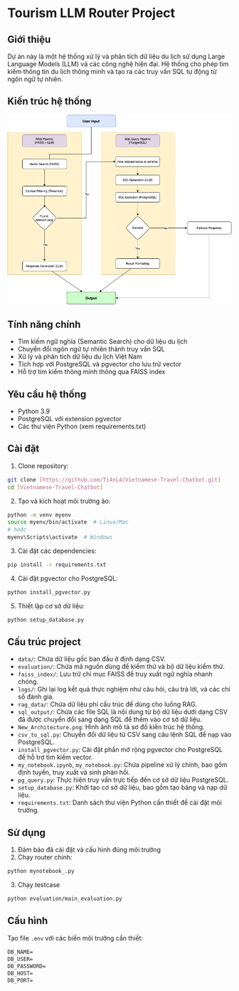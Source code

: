 # Tourism LLM Router Project

## Giới thiệu
Dự án này là một hệ thống xử lý và phân tích dữ liệu du lịch sử dụng Large Language Models (LLM) và các công nghệ hiện đại. Hệ thống cho phép tìm kiếm thông tin du lịch thông minh và tạo ra các truy vấn SQL tự động từ ngôn ngữ tự nhiên.

## Kiến trúc hệ thống
![Kiến trúc hệ thống](New_Architecture.png)

## Tính năng chính
- Tìm kiếm ngữ nghĩa (Semantic Search) cho dữ liệu du lịch
- Chuyển đổi ngôn ngữ tự nhiên thành truy vấn SQL
- Xử lý và phân tích dữ liệu du lịch Việt Nam
- Tích hợp với PostgreSQL và pgvector cho lưu trữ vector
- Hỗ trợ tìm kiếm thông minh thông qua FAISS index

## Yêu cầu hệ thống
- Python 3.9 
- PostgreSQL với extension pgvector
- Các thư viện Python (xem requirements.txt)

## Cài đặt

1. Clone repository:
```bash
git clone [https://github.com/Ti4nL4/Vietnamese-Travel-Chatbot.git]
cd [Vietnamese-Travel-Chatbot]
```

2. Tạo và kích hoạt môi trường ảo:
```bash
python -m venv myenv
source myenv/bin/activate  # Linux/Mac
# hoặc
myenv\Scripts\activate  # Windows
```

3. Cài đặt các dependencies:
```bash
pip install -r requirements.txt
```

4. Cài đặt pgvector cho PostgreSQL:
```bash
python install_pgvector.py
```

5. Thiết lập cơ sở dữ liệu:
```bash
python setup_database.py
```

## Cấu trúc project
- `data/`: Chứa dữ liệu gốc ban đầu ở định dạng CSV.
- `evaluation/`: Chứa mã nguồn dùng để kiểm thử và bộ dữ liệu kiểm thử.
- `faiss_index/`: Lưu trữ chỉ mục FAISS để truy xuất ngữ nghĩa nhanh chóng.
- `logs/`: Ghi lại log kết quả thực nghiệm như câu hỏi, câu trả lời, và các chỉ số đánh giá.
- `rag_data/`: Chứa dữ liệu phi cấu trúc để dùng cho luồng RAG.
- `sql_output/`: Chứa các file SQL là nội dung từ bộ dữ liệu dưới dạng CSV đã được chuyển đổi sang dạng SQL để thêm vào cơ sở dữ liệu.
- `New_Architecture.png`: Hình ảnh mô tả sơ đồ kiến trúc hệ thống.
- `csv_to_sql.py`: Chuyển đổi dữ liệu từ CSV sang câu lệnh SQL để nạp vào PostgreSQL.
- `install_pgvector.py`: Cài đặt phần mở rộng pgvector cho PostgreSQL để hỗ trợ tìm kiếm vector.
- `my_notebook.ipynb`, `my_notebook.py`: Chứa pipeline xử lý chính, bao gồm định tuyến, truy xuất và sinh phản hồi.
- `pg_query.py`: Thực hiện truy vấn trực tiếp đến cơ sở dữ liệu PostgreSQL.
- `setup_database.py`: Khởi tạo cơ sở dữ liệu, bao gồm tạo bảng và nạp dữ liệu.
- `requirements.txt`: Danh sách thư viện Python cần thiết để cài đặt môi trường.

## Sử dụng
1. Đảm bảo đã cài đặt và cấu hình đúng môi trường
2. Chạy router chính:
```bash
python mynotebook_.py
```
3. Chạy testcase
```bash
python evaluation/main_evaluation.py
```
## Cấu hình
Tạo file `.env` với các biến môi trường cần thiết:
```
DB_NAME=
DB_USER=
DB_PASSWORD=
DB_HOST=
DB_PORT= 
```